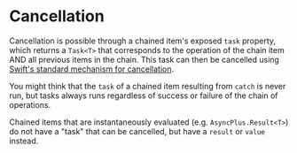 # Cancellation

Cancellation is possible through a chained item's exposed `task` property, which returns a `Task<T>` that corresponds to the operation of the chain item AND all previous items in the chain.  This task can then be cancelled using [Swift's standard mechanism for cancellation](https://docs.swift.org/swift-book/LanguageGuide/Concurrency.html#ID642).

You might think that the `task` of a chained item resulting from `catch` is never run, but tasks always runs regardless of success or failure of the chain of operations.

Chained items that are instantaneously evaluated (e.g. `AsyncPlus.Result<T>`) do not have a "task" that can be cancelled, but have a `result` or `value` instead.
